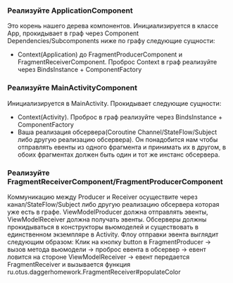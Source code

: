 ### Реализуйте ApplicationComponent

Это корень нашего дерева компонентов. Инициализируется в классе App,
прокидывает в граф через Component Dependencies/Subcomponents ниже по графу следующие сущности:

- Context(Application) до FragmentProducerComponent и FragmentReceiverComponent.
  Проброс Context в граф реализуйте через BindsInstance + ComponentFactory

### Реализуйте MainActivityComponent

Инициализируется в MainActivity. Прокидывает следующие сущности:

- Context(Activity). Проброс в граф реализуйте через BindsInstance + ComponentFactory
- Ваша реализация обсервера(Coroutine Channel/StateFlow/Subject либо другую реализацию обсервера).
 Он понадобится нам чтобы отправлять евенты из одного фрагмента и принимать их в другом,
 в обоих фрагментах должен быть один и тот же инстанс обсервера.

### Реализуйте FragmentReceiverComponent/FragmentProducerComponent

Коммуникацию между Producer и Receiver осуществите через канал/StateFlow/Subject либо другую
реализацию обсервера которая уже есть в графе. ViewModelProducer должна отправлять эвенты,
ViewModelReceiver должна получать эвенты. Обсерверы должны прокидываться в конструкторы вьюмоделей и
существовать в единственном экземпляре в Activity.
Флоу отправки эвента выглядит следующим образом:
Клик на кнопку button в FragmentProducer -> вызов метода вьюмодели -> проброс евента в обсервер ->
евент ловится на стороне ViewModelReceiver -> евент передается FragmentReceiver и вызывается функция
ru.otus.daggerhomework.FragmentReceiver#populateColor

